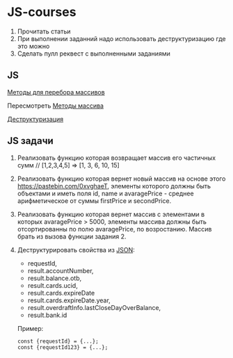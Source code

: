 # JS-courses
1. Прочитать статьи
3. При выполнении заданний надо использовать деструктуризацию где это можно
2. Сделать пулл реквест с выполненными заданиями

##  JS
[Методы для перебора массивов](https://learn.javascript.ru/array-iteration)

Пересмотреть [Методы массива](https://developer.mozilla.org/ru/docs/Web/JavaScript/Reference/Global_Objects/Array)

[Деструктуризация](https://learn.javascript.ru/destructuring)


## JS задачи
1. Реализовать функцию которая возвращает массив его частичных сумм // [1,2,3,4,5] => [1, 3, 6, 10, 15]
2. Реализовать функцию которая вернет новый массив на основе этого https://pastebin.com/0xvghaeT, элементы которого должны быть объектами и иметь поля id, name и avaragePrice - среднее арифметическое от суммы firstPrice и secondPrice.
3. Реализовать функцию которая вернет массив с элементами в которых avaragePrice > 5000, элементы массива должны быть отсортированны по полю avaragePrice, по возростанию. Массив брать из вызова функции задания 2.
4. Деструктурировать свойства из [JSON](https://pastebin.com/tTqELBxC): 
    * requestId, 
    * result.accountNumber, 
    * result.balance.otb, 
    * result.cards.ucid, 
    * result.cards.expireDate
    * result.cards.expireDate.year,
    * result.overdraftInfo.lastCloseDayOverBalance, 
    * result.bank.id
    
   Пример: 
   ```
   const {requestId} = {...};
   const {requestId123} = {...};
   ```
